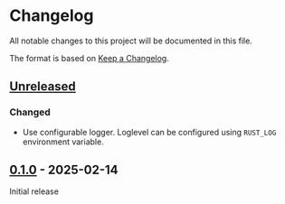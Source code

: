 # Changelog

All notable changes to this project will be documented in this file.

The format is based on [Keep a Changelog](https://keepachangelog.com/en/1.1.0/).

## [Unreleased]

### Changed

- Use configurable logger. Loglevel can be configured using `RUST_LOG` environment variable.

## [0.1.0] - 2025-02-14

Initial release


[unreleased]: https://github.com/DerFetzer/spectro-cam-rs/compare/0.1.0...HEAD
[0.1.0]: https://github.com/DerFetzer/spectro-cam-rs/releases/tag/0.1.0
